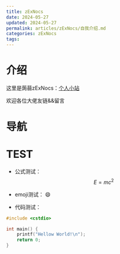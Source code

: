 ```yaml
---
title: zExNocs
date: 2024-05-27
updated: 2024-05-27
permalink: articles/zExNocs/自我介绍.md
categories: zExNocs
tags:
---
```

# 介绍

这里是蒟蒻zExNocs：[个人小站](https://zexnocs.github.io/)

欢迎各位大佬友链&&留言

# 导航


# TEST
- 公式测试：
$$E=mc^2$$

- emoji测试：
:smile:

- 代码测试：
```cpp
#include <cstdio>

int main() {
    printf("Hellow World!\n");
    return 0;
}
```